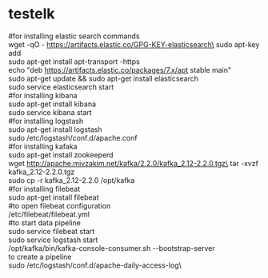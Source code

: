 # testelk
#for installing elastic search commands\
wget -qO - https://artifacts.elastic.co/GPG-KEY-elasticsearch\
 sudo apt-key add\
 sudo apt-get install apt-transport -https\
echo "deb https://artifacts.elastic.co/packages/7.x/apt stable main"\
sudo apt-get update && sudo apt-get install elasticsearch\
sudo service elasticsearch start\
#for installing kibana\
sudo apt-get install kibana\
sudo service kibana start\
#for installing logstash\
sudo apt-get install logstash\
sudo /etc/logstash/conf.d/apache.conf\
#for installing kafaka\
sudo apt-get install zookeeperd\
wget http://apache.mivzakim.net/kafka/2.2.0/kafka_2.12-2.2.0.tgz\
tar -xvzf kafka_2.12-2.2.0.tgz\
sudo cp -r kafka_2.12-2.2.0 /opt/kafka\
#for installing filebeat\
sudo apt-get install filebeat\
#to open filebeat configuration\
/etc/filebeat/filebeat.yml\
#to start data pipeline\
sudo service filebeat start\
sudo service logstash start\
/opt/kafka/bin/kafka-console-consumer.sh --bootstrap-server \
to create a pipeline\
sudo  /etc/logstash/conf.d/apache-daily-access-log\




